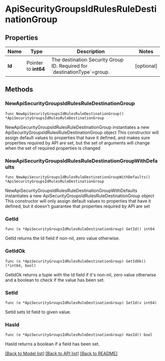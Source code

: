 # ApiSecurityGroupsIdRulesRuleDestinationGroup

## Properties

Name | Type | Description | Notes
------------ | ------------- | ------------- | -------------
**Id** | Pointer to **int64** | The destination Security Group ID. Required for &#x60;destinationType&#x60;&#x3D;group. | [optional] 

## Methods

### NewApiSecurityGroupsIdRulesRuleDestinationGroup

`func NewApiSecurityGroupsIdRulesRuleDestinationGroup() *ApiSecurityGroupsIdRulesRuleDestinationGroup`

NewApiSecurityGroupsIdRulesRuleDestinationGroup instantiates a new ApiSecurityGroupsIdRulesRuleDestinationGroup object
This constructor will assign default values to properties that have it defined,
and makes sure properties required by API are set, but the set of arguments
will change when the set of required properties is changed

### NewApiSecurityGroupsIdRulesRuleDestinationGroupWithDefaults

`func NewApiSecurityGroupsIdRulesRuleDestinationGroupWithDefaults() *ApiSecurityGroupsIdRulesRuleDestinationGroup`

NewApiSecurityGroupsIdRulesRuleDestinationGroupWithDefaults instantiates a new ApiSecurityGroupsIdRulesRuleDestinationGroup object
This constructor will only assign default values to properties that have it defined,
but it doesn't guarantee that properties required by API are set

### GetId

`func (o *ApiSecurityGroupsIdRulesRuleDestinationGroup) GetId() int64`

GetId returns the Id field if non-nil, zero value otherwise.

### GetIdOk

`func (o *ApiSecurityGroupsIdRulesRuleDestinationGroup) GetIdOk() (*int64, bool)`

GetIdOk returns a tuple with the Id field if it's non-nil, zero value otherwise
and a boolean to check if the value has been set.

### SetId

`func (o *ApiSecurityGroupsIdRulesRuleDestinationGroup) SetId(v int64)`

SetId sets Id field to given value.

### HasId

`func (o *ApiSecurityGroupsIdRulesRuleDestinationGroup) HasId() bool`

HasId returns a boolean if a field has been set.


[[Back to Model list]](../README.md#documentation-for-models) [[Back to API list]](../README.md#documentation-for-api-endpoints) [[Back to README]](../README.md)


